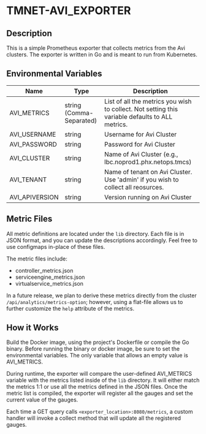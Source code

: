 # TMNET-AVI_EXPORTER
## Description
This is a simple Prometheus exporter that collects metrics from the Avi clusters. The exporter is written in Go and is meant to run from Kubernetes.

## Environmental Variables
| Name | Type | Description |
| ---- | ---- | ----------- |
| AVI_METRICS | string (Comma-Separated) | List of all the metrics you wish to collect. Not setting this variable defaults to ALL metrics. |
| AVI_USERNAME | string | Username for Avi Cluster |
| AVI_PASSWORD | string | Password for Avi Cluster |
| AVI_CLUSTER | string | Name of Avi Cluster (e.g., lbc.noprod1.phx.netops.tmcs) |
| AVI_TENANT | string | Name of tenant on Avi Cluster. Use 'admin' if you wish to collect all reosurces. |
| AVI_APIVERSION | string | Version running on Avi Cluster |

## Metric Files
All metric definitions are located under the `lib` directory. Each file is in JSON format, and you can update the descriptions accordingly. Feel free to use configmaps in-place of these files.

The metric files include:
- controller_metrics.json
- serviceengine_metrics.json
- virtualservice_metrics.json

In a future release, we plan to derive these metrics directly from the cluster `/api/analytics/metrics-option`; however, using a flat-file allows us to further customize the `help` attribute of the metrics.

## How it Works
Build the Docker image, using the project's Dockerfile or compile the Go binary. Before running the binary or docker image, be sure to set the environmental variables. The only variable that allows an empty value is AVI_METRICS.

During runtime, the exporter will compare the user-defined AVI_METRICS variable with the metrics listed inside of the `lib` directory. It will either match the metrics 1:1 or use all the metrics defined in the JSON files. Once the metric list is compiled, the exporter will register all the gauges and set the current value of the gauges.

Each time a GET query calls `<exporter_location>:8080/metrics`, a custom handler will invoke a collect method that will update all the registered gauges.
